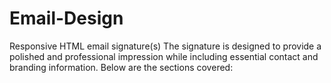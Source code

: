# Email-Design
Responsive HTML email signature(s) The signature is designed to provide a polished and professional impression while including essential contact and branding information. Below are the sections covered:
